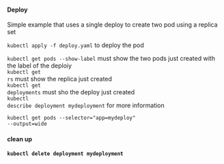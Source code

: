 <h4>Deploy</h4>
Simple example that uses a single deploy to create two pod using a replica set

<code>kubectl apply -f deploy.yaml</code> to deploy the pod

<code>kubectl get pods --show-label</code> must show the two pods just created with the label of the deploiy<br>
<code>kubectl get rs</code> must show the replica just created<br>
<code>kubectl get deployments</code> must sho the deploy just created<br>
<code>kubectl describe deployment mydeployment</code> for more information

<code>kubectl get pods --selector="app=mydeploy" --output=wide</code>

<h4>clean up<h4>
<code>kubectl delete deployment mydeployment</code>